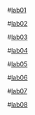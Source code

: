 #[lab01](https://github.com/nalinimohan/aiml-2024/blob/main/AIML_LAB_01.ipynb)

#[lab02](https://github.com/nalinimohan/aiml-2024/blob/main/Lab02_AIML_.ipynb)

#[lab03](https://github.com/nalinimohan/aiml-2024/blob/main/Lab3_AIML.ipynb)

#[lab04](https://github.com/nalinimohan/aiml-2024/blob/main/LAB_AIML_4.ipynb)

#[lab05](https://github.com/nalinimohan/aiml-2024/blob/main/Assignment_5.ipynb)

#[lab06](https://github.com/nalinimohan/aiml-2024/blob/main/Lab06-AIML.ipynb)

#[lab07](https://github.com/nalinimohan/aiml-2024/blob/main/Lab07-SVM.ipynb)

#[lab08](https://github.com/nalinimohan/aiml-2024/blob/main/AIML_Assignment_08.ipynb)
